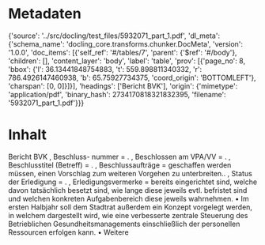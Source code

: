 # Metadaten
{'source': '../src/docling/test_files/5932071_part_1.pdf', 'dl_meta': {'schema_name': 'docling_core.transforms.chunker.DocMeta', 'version': '1.0.0', 'doc_items': [{'self_ref': '#/tables/7', 'parent': {'$ref': '#/body'}, 'children': [], 'content_layer': 'body', 'label': 'table', 'prov': [{'page_no': 8, 'bbox': {'l': 36.13441848754883, 't': 559.898811340332, 'r': 786.4926147460938, 'b': 65.75927734375, 'coord_origin': 'BOTTOMLEFT'}, 'charspan': [0, 0]}]}], 'headings': ['Bericht BVK'], 'origin': {'mimetype': 'application/pdf', 'binary_hash': 2734170818321832395, 'filename': '5932071_part_1.pdf'}}}

# Inhalt
Bericht BVK
, Beschluss- nummer = . , Beschlossen am VPA/VV = . , Beschlusstitel (Betreff) = . , Beschlussaufträge = geschaffen werden müssen, einen Vorschlag zum weiteren Vorgehen zu unterbreiten.. , Status der Erledigung = . , Erledigungsvermerke = bereits eingerichtet sind, welche davon tatsächlich besetzt sind, wie lange diese jeweils evtl. befristet sind und welchen konkreten Aufgabenbereich diese jeweils wahrnehmen. • Im ersten Halbjahr soll dem Stadtrat außerdem ein Konzept vorgelegt werden, in welchem dargestellt wird, wie eine verbesserte zentrale Steuerung des Betrieblichen Gesundheitsmanagements einschließlich der personellen Ressourcen erfolgen kann. • Weitere